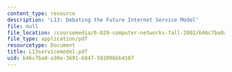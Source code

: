```yaml
---
content_type: resource
description: 'L13: Debating the Future Internet Service Model'
file: null
file_location: /coursemedia/6-829-computer-networks-fall-2002/b46c7ba0a30e36916847592096bb4107_L13servicemodel.pdf
file_type: application/pdf
resourcetype: Document
title: L13servicemodel.pdf
uid: b46c7ba0-a30e-3691-6847-592096bb4107
---
```

